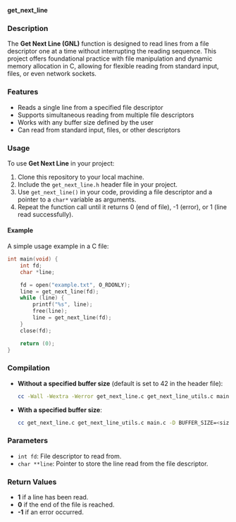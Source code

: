 **get_next_line**

### Description

The **Get Next Line (GNL)** function is designed to read lines from a file descriptor one at a time without interrupting the reading sequence. This project offers foundational practice with file manipulation and dynamic memory allocation in C, allowing for flexible reading from standard input, files, or even network sockets.

### Features

- Reads a single line from a specified file descriptor
- Supports simultaneous reading from multiple file descriptors
- Works with any buffer size defined by the user
- Can read from standard input, files, or other descriptors

### Usage

To use **Get Next Line** in your project:

1. Clone this repository to your local machine.
2. Include the `get_next_line.h` header file in your project.
3. Use `get_next_line()` in your code, providing a file descriptor and a pointer to a `char*` variable as arguments.
4. Repeat the function call until it returns 0 (end of file), -1 (error), or 1 (line read successfully).

#### Example

A simple usage example in a C file:

```c
int main(void) {
    int fd;
    char *line;

    fd = open("example.txt", O_RDONLY);
    line = get_next_line(fd);
    while (line) {
        printf("%s", line);
        free(line);
        line = get_next_line(fd);
    }
    close(fd);

    return (0);
}
```

### Compilation

- **Without a specified buffer size** (default is set to 42 in the header file):
  ```bash
  cc -Wall -Wextra -Werror get_next_line.c get_next_line_utils.c main.c get_next_line.h
  ```
- **With a specified buffer size**:
  ```bash
  cc get_next_line.c get_next_line_utils.c main.c -D BUFFER_SIZE=<size>
  ```

### Parameters

- `int fd`: File descriptor to read from.
- `char **line`: Pointer to store the line read from the file descriptor.

### Return Values

- **1** if a line has been read.
- **0** if the end of the file is reached.
- **-1** if an error occurred.
